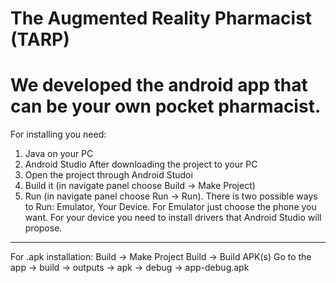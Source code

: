 # The Augmented Reality Pharmacist (TARP)

<h1> We developed the android app that can be your own pocket pharmacist.</h1>



For installing you need:
1. Java on your PC
2. Android Studio
After downloading the project to your PC
1. Open the project through Android Studoi
2. Build it (in navigate panel choose Build -> Make Project)
3. Run (in navigate panel choose Run -> Run).
  There is two possible ways to Run: Emulator, Your Device. For Emulator just choose the phone you want. For your device you need to        install drivers that Android Studio will propose.

-------------------------------------------------------
For .apk installation:
Build -> Make Project
Build -> Build APK(s)
Go to the app -> build -> outputs -> apk -> debug -> app-debug.apk

